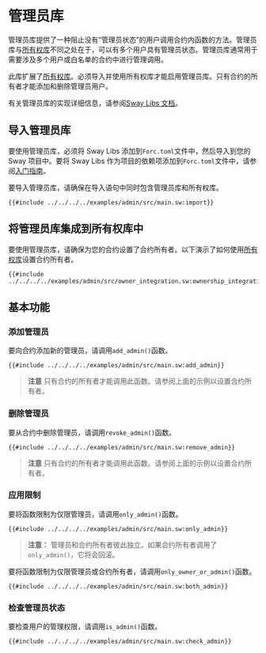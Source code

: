 # 管理员库

管理员库提供了一种阻止没有“管理员状态”的用户调用合约内函数的方法。管理员库与[所有权库](../ownership/index.md)不同之处在于，可以有多个用户具有管理员状态。管理员库通常用于需要涉及多个用户或白名单的合约中进行管理调用。

此库扩展了[所有权库](../ownership/index.md)。必须导入并使用所有权库才能启用管理员库。只有合约的所有者才能添加和删除管理员用户。

有关管理员库的实现详细信息，请参阅[Sway Libs 文档](https://fuellabs.github.io/sway-libs/master/sway_libs/admin/index.html)。

## 导入管理员库

要使用管理员库，必须将 Sway Libs 添加到`Forc.toml`文件中，然后导入到您的 Sway 项目中。要将 Sway Libs 作为项目的依赖项添加到`Forc.toml`文件中，请参阅[入门指南](../getting_started/index.md)。

要导入管理员库，请确保在导入语句中同时包含管理员库和所有权库。

```sway
{{#include ../../../../examples/admin/src/main.sw:import}}
```

## 将管理员库集成到所有权库中

要使用管理员库，请确保为您的合约设置了合约所有者。以下演示了如何使用[所有权库](../ownership/)设置合约所有者。

```sway
{{#include ../../../../examples/admin/src/owner_integration.sw:ownership_integration}}
```

## 基本功能

### 添加管理员

要向合约添加新的管理员，请调用`add_admin()`函数。

```sway
{{#include ../../../../examples/admin/src/main.sw:add_admin}}
```

> **注意** 只有合约的所有者才能调用此函数。请参阅上面的示例以设置合约所有者。

### 删除管理员

要从合约中删除管理员，请调用`revoke_admin()`函数。

```sway
{{#include ../../../../examples/admin/src/main.sw:remove_admin}}
```

> **注意** 只有合约的所有者才能调用此函数。请参阅上面的示例以设置合约所有者。

### 应用限制

要将函数限制为仅限管理员，请调用`only_admin()`函数。

```sway
{{#include ../../../../examples/admin/src/main.sw:only_admin}}
```

> **注意：** 管理员和合约所有者彼此独立。如果合约所有者调用了`only_admin()`，它将会回滚。

要将函数限制为仅限管理员或合约所有者，请调用`only_owner_or_admin()`函数。

```sway
{{#include ../../../../examples/admin/src/main.sw:both_admin}}
```

### 检查管理员状态

要检查用户的管理权限，请调用`is_admin()`函数。

```sway
{{#include ../../../../examples/admin/src/main.sw:check_admin}}
```
